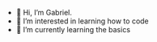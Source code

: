 - 👋 Hi, I’m Gabriel.
- 👀 I’m interested in learning how to code
- 🌱 I’m currently learning the basics

<!---
GabrielAlmeidacoder/GabrielAlmeidacoder is a ✨ special ✨ repository because its `README.md` (this file) appears on your GitHub profile.
You can click the Preview link to take a look at your changes.
--->
